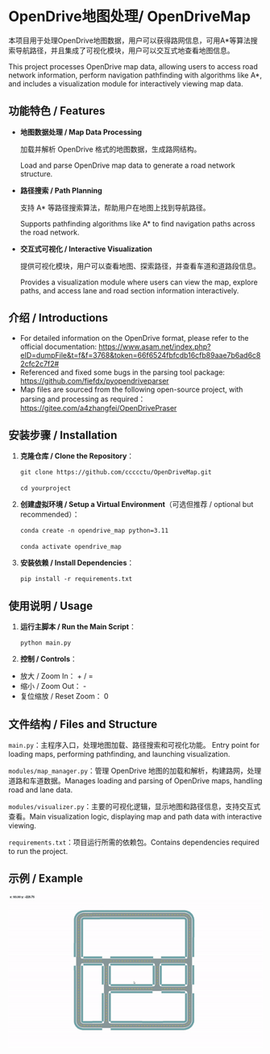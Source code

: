 # OpenDrive地图处理/ OpenDriveMap
本项目用于处理OpenDrive地图数据，用户可以获得路网信息，可用A*等算法搜索导航路径，并且集成了可视化模块，用户可以交互式地查看地图信息。

This project processes OpenDrive map data, allowing users to access road network information, perform navigation pathfinding with algorithms like A*, and includes a visualization module for interactively viewing map data.

## 功能特色 / Features
- **地图数据处理 / Map Data Processing**
  
  加载并解析 OpenDrive 格式的地图数据，生成路网结构。
  
  Load and parse OpenDrive map data to generate a road network structure.

- **路径搜索 / Path Planning**
  
  支持 A* 等路径搜索算法，帮助用户在地图上找到导航路径。
  
  Supports pathfinding algorithms like A* to find navigation paths across the road network.

- **交互式可视化 / Interactive Visualization**
  
  提供可视化模块，用户可以查看地图、探索路径，并查看车道和道路段信息。
  
  Provides a visualization module where users can view the map, explore paths, and access lane and road section information interactively.

## 介绍 / Introductions
- For detailed information on the OpenDrive format, please refer to the official documentation: https://www.asam.net/index.php?eID=dumpFile&t=f&f=3768&token=66f6524fbfcdb16cfb89aae7b6ad6c82cfc2c7f2#
- Referenced and fixed some bugs in the parsing tool package: https://github.com/fiefdx/pyopendriveparser
- Map files are sourced from the following open-source project, with parsing and processing as required：https://gitee.com/a4zhangfei/OpenDrivePraser

## 安装步骤 / Installation
1. **克隆仓库 / Clone the Repository**：
   
   ```
   git clone https://github.com/ccccctu/OpenDriveMap.git
   
   cd yourproject
   ```
2. **创建虚拟环境 / Setup a Virtual Environment**（可选但推荐 / optional but recommended）：
   
   ```
   conda create -n opendrive_map python=3.11

   conda activate opendrive_map
   ```

3. **安装依赖 / Install Dependencies**：
   
   ```
   pip install -r requirements.txt
   ```

## 使用说明 / Usage

1. **运行主脚本 / Run the Main Script**：
  
   ```
   python main.py
   ```
  
2. **控制 / Controls**：
   
  - 放大 / Zoom In： + / = 
  - 缩小 / Zoom Out： - 
  - 复位缩放 / Reset Zoom： 0 

## 文件结构 / Files and Structure
`main.py`：主程序入口，处理地图加载、路径搜索和可视化功能。
Entry point for loading maps, performing pathfinding, and launching visualization.

`modules/map_manager.py`：管理 OpenDrive 地图的加载和解析，构建路网，处理道路和车道数据。Manages loading and parsing of OpenDrive maps, handling road and lane data.

`modules/visualizer.py`：主要的可视化逻辑，显示地图和路径信息，支持交互式查看。Main visualization logic, displaying map and path data with interactive viewing.

`requirements.txt`：项目运行所需的依赖包。Contains dependencies required to run the project.

## 示例 / Example

![alt text](EXAMPLE.gif)